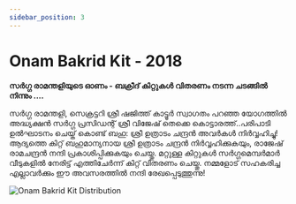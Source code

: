 ```yaml
---
sidebar_position: 3
---
```

# Onam Bakrid Kit - 2018

**സർഗ്ഗ രാമന്തളിയുടെ ഓണം - ബക്രീദ് കിറ്റുകൾ വിതരണം നടന്ന ചടങ്ങിൽ നിന്നും ....**

സർഗ്ഗ രാമന്തളി,  സെക്രട്ടറി ശ്രീ ഷജിത്ത് കാട്ടൂർ സ്വാഗതം പറഞ്ഞ യോഗത്തിൽ അദ്ധ്യക്ഷൻ   സർഗ്ഗ പ്രസിഡന്റ് ശ്രീ വിജേഷ് തെക്കെ കൊട്ടാരത്ത്..പരിപാടി ഉൽഘാടനം ചെയ്ത് കൊണ്ട് ബഹു: ശ്രീ ഉത്രാടം ചന്ദ്രൻ അവർകൾ നിർവ്വഹിച്ചു! ആദ്യത്തെ കിറ്റ് ബഹുമാന്യനായ ശ്രീ ഉത്രാടം ചന്ദ്രൻ നിർവ്വഹിക്കുകയും, രാജേഷ് രാമചന്ദ്രൻ നന്ദി പ്രകാശിപ്പിക്കുകയും ചെയ്തു. മറ്റുള്ള കിറ്റുകൾ സർഗ്ഗമെമ്പർമാർ വീടുകളിൽ നേരിട്ട് എത്തിചേർന്ന് കിറ്റ് വിതരണം ചെയ്തു. നമ്മളോട് സഹകരിച്ച എല്ലാവർക്കും ഈ അവസരത്തിൽ നന്ദി രേഖപ്പെടുത്തുന്നു!

![Onam Bakrid Kit Distribution](/img/2018/onam-bakridkit/1.jpg)